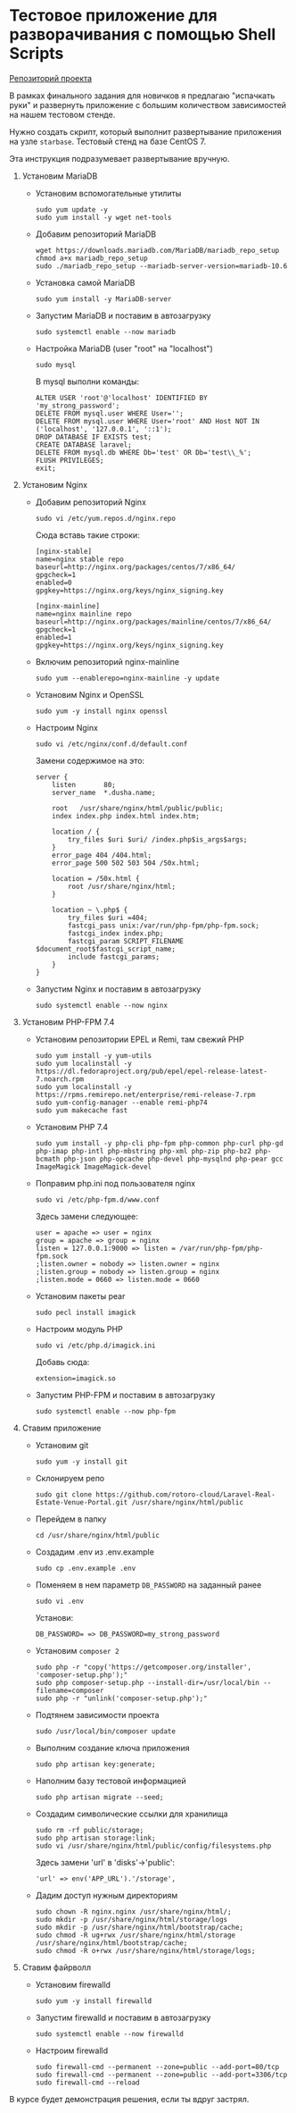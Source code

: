 # Тестовое приложение для разворачивания с помощью Shell Scripts

[Репозиторий проекта](https://github.com/rotoro-cloud/Laravel-Real-Estate-Venue-Portal)

В рамках финального задания для новичков я предлагаю "испачкать руки" и развернуть приложение с большим количеством зависимостей на нашем тестовом стенде.

Нужно создать скрипт, который выполнит развертывание приложения на узле `starbase`. Тестовый стенд на базе CentOS 7.

Эта инструкция подразумевает развертывание вручную.

1. Установим MariaDB
    - Установим вспомогательные утилиты
      ```
      sudo yum update -y
      sudo yum install -y wget net-tools
      ```
    - Добавим репозиторий MariaDB
      ```
      wget https://downloads.mariadb.com/MariaDB/mariadb_repo_setup
      chmod a+x mariadb_repo_setup 
      sudo ./mariadb_repo_setup --mariadb-server-version=mariadb-10.6
      ```
    - Установка самой MariaDB
      ```
      sudo yum install -y MariaDB-server
      ```
    - Запустим MariaDB и поставим в автозагрузку
      ```
      sudo systemctl enable --now mariadb
      ```
    - Настройка MariaDB (user "root" на "localhost")
      ```
      sudo mysql
      ```
      В mysql выполни команды:
      ```
      ALTER USER 'root'@'localhost' IDENTIFIED BY 'my_strong_password';
      DELETE FROM mysql.user WHERE User='';
      DELETE FROM mysql.user WHERE User='root' AND Host NOT IN ('localhost', '127.0.0.1', '::1');
      DROP DATABASE IF EXISTS test;
      CREATE DATABASE laravel;
      DELETE FROM mysql.db WHERE Db='test' OR Db='test\\_%';
      FLUSH PRIVILEGES;
      exit;
      ```

2. Установим Nginx 
    - Добавим репозиторий Nginx
      ```
      sudo vi /etc/yum.repos.d/nginx.repo
      ```
      Сюда вставь такие строки:
      ```
      [nginx-stable]
      name=nginx stable repo
      baseurl=http://nginx.org/packages/centos/7/x86_64/
      gpgcheck=1
      enabled=0
      gpgkey=https://nginx.org/keys/nginx_signing.key
 
      [nginx-mainline]
      name=nginx mainline repo
      baseurl=http://nginx.org/packages/mainline/centos/7/x86_64/
      gpgcheck=1
      enabled=1
      gpgkey=https://nginx.org/keys/nginx_signing.key
      ```
    - Включим репозиторий nginx-mainline
      ```
      sudo yum --enablerepo=nginx-mainline -y update
      ```
    - Установим Nginx и OpenSSL
      ```
      sudo yum -y install nginx openssl
      ```
    - Настроим Nginx
      ```
      sudo vi /etc/nginx/conf.d/default.conf
      ```
      Замени содержимое на это:
      ```
      server {
          listen       80;
          server_name  *.dusha.name;

          root   /usr/share/nginx/html/public/public;
          index index.php index.html index.htm;

          location / {
              try_files $uri $uri/ /index.php$is_args$args;
          }
          error_page 404 /404.html;
          error_page 500 502 503 504 /50x.html;

          location = /50x.html {
              root /usr/share/nginx/html;
          }

          location ~ \.php$ {
              try_files $uri =404;
              fastcgi_pass unix:/var/run/php-fpm/php-fpm.sock;
              fastcgi_index index.php;
              fastcgi_param SCRIPT_FILENAME $document_root$fastcgi_script_name;
              include fastcgi_params;
          }
      }
      ```
    - Запустим Nginx и поставим в автозагрузку
      ```
      sudo systemctl enable --now nginx
      ```

3. Установим PHP-FPM 7.4
    - Установим репозитории EPEL и Remi, там свежий PHP
      ```
      sudo yum install -y yum-utils
      sudo yum localinstall -y https://dl.fedoraproject.org/pub/epel/epel-release-latest-7.noarch.rpm
      sudo yum localinstall -y https://rpms.remirepo.net/enterprise/remi-release-7.rpm
      sudo yum-config-manager --enable remi-php74
      sudo yum makecache fast
      ```
    - Установим PHP 7.4
      ```
      sudo yum install -y php-cli php-fpm php-common php-curl php-gd php-imap php-intl php-mbstring php-xml php-zip php-bz2 php-bcmath php-json php-opcache php-devel php-mysqlnd php-pear gcc ImageMagick ImageMagick-devel
      ```
    - Поправим php.ini под пользователя nginx
      ```
      sudo vi /etc/php-fpm.d/www.conf
      ```
      Здесь замени следующее:
      ```
      user = apache => user = nginx
      group = apache => group = nginx
      listen = 127.0.0.1:9000 => listen = /var/run/php-fpm/php-fpm.sock
      ;listen.owner = nobody => listen.owner = nginx
      ;listen.group = nobody => listen.group = nginx
      ;listen.mode = 0660 => listen.mode = 0660
      ```
    - Установим пакеты pear
      ```
      sudo pecl install imagick
      ```
    - Настроим модуль PHP
      ```
      sudo vi /etc/php.d/imagick.ini
      ```
      Добавь сюда:
      ```
      extension=imagick.so
      ```
    - Запустим PHP-FPM и поставим в автозагрузку
      ```
      sudo systemctl enable --now php-fpm
      ```
     
4. Ставим приложение
    - Установим git
      ```
      sudo yum -y install git
      ```
    - Склонируем репо
      ```
      sudo git clone https://github.com/rotoro-cloud/Laravel-Real-Estate-Venue-Portal.git /usr/share/nginx/html/public
      ```
    - Перейдем в папку
      ```
      cd /usr/share/nginx/html/public
      ```
    - Создадим .env из .env.example
      ```
      sudo cp .env.example .env
      ```
    - Поменяем в нем параметр `DB_PASSWORD` на заданный ранее
      ```
      sudo vi .env
      ```
      Установи:
      ```
      DB_PASSWORD= => DB_PASSWORD=my_strong_password
      ```
    - Установим `composer 2`
      ```
      sudo php -r "copy('https://getcomposer.org/installer', 'composer-setup.php');"
      sudo php composer-setup.php --install-dir=/usr/local/bin --filename=composer
      sudo php -r "unlink('composer-setup.php');"
      ```
    - Подтянем зависимости проекта 
      ```
      sudo /usr/local/bin/composer update
      ```
    - Выполним создание ключа приложения 
      ```
      sudo php artisan key:generate;
      ```
    - Наполним базу тестовой информацией
      ```
      sudo php artisan migrate --seed;
      ```
    - Создадим символические ссылки для хранилища 
      ```
      sudo rm -rf public/storage; 
      sudo php artisan storage:link;
      sudo vi /usr/share/nginx/html/public/config/filesystems.php
      ```
      Здесь замени 'url' в 'disks'->'public':
      ```
      'url' => env('APP_URL').'/storage',
      ```
    - Дадим доступ нужным директориям
      ```
      sudo chown -R nginx.nginx /usr/share/nginx/html/;
      sudo mkdir -p /usr/share/nginx/html/storage/logs
      sudo mkdir -p /usr/share/nginx/html/bootstrap/cache;
      sudo chmod -R ug+rwx /usr/share/nginx/html/storage /usr/share/nginx/html/bootstrap/cache;
      sudo chmod -R o+rwx /usr/share/nginx/html/storage/logs;
      ```
      
5. Ставим файрволл
    - Установим firewalld
      ```
      sudo yum -y install firewalld
      ```
    - Запустим firewalld и поставим в автозагрузку
      ```
      sudo systemctl enable --now firewalld
      ```
    - Настроим firewalld
      ```
      sudo firewall-cmd --permanent --zone=public --add-port=80/tcp
      sudo firewall-cmd --permanent --zone=public --add-port=3306/tcp
      sudo firewall-cmd --reload
      ```

В курсе будет демонстрация решения, если ты вдруг застрял.

